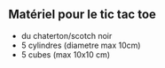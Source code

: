 ## Matériel pour le tic tac toe

* du chaterton/scotch noir 
* 5 cylindres (diametre max 10cm)
* 5 cubes (max 10x10 cm)
